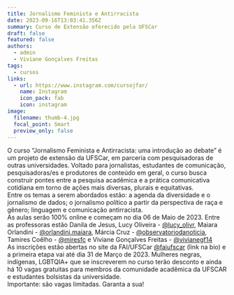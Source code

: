 ```yaml
---
title: Jornalismo Feminista e Antirracista
date: 2023-09-16T13:03:41.356Z
summary: C﻿urso de Extensão oferecido pela UFSCar
draft: false
featured: false
authors:
  - admin
  - Viviane Gonçalves Freitas
tags:
  - cursos
links:
  - url: https://www.instagram.com/cursojfar/
    name: Instagram
    icon_pack: fab
    icon: instagram
image:
  filename: thumb-4.jpg
  focal_point: Smart
  preview_only: false
---
```

<!--StartFragment-->

O curso “Jornalismo Feminista e Antirracista: uma introdução ao debate” é um projeto de extensão da UFSCar, em parceria com pesquisadoras de outras universidades. Voltado para jornalistas, estudantes de comunicação, pesquisadoras/es e produtores de conteúdo em geral, o curso busca construir pontes entre a pesquisa acadêmica e a prática comunicativa cotidiana em torno de ações mais diversas, plurais e equitativas.\
Entre os temas a serem abordados estão: a agenda da diversidade e o jornalismo de dados; o jornalismo político a partir da perspectiva de raça e gênero; linguagem e comunicação antirracista.\
As aulas serão 100% online e começam no dia 06 de Maio de 2023. Entre as professoras estão Danila de Jesus, Lucy Oliveira - [@lucy_olivr](https://www.instagram.com/lucy_olivr/), Maiara Orlandini - [@orlandini.maiara](https://www.instagram.com/orlandini.maiara/), Márcia Cruz - [@observatoriodanoticia](https://www.instagram.com/observatoriodanoticia/), Tamires Coêlho - [@miresfc](https://www.instagram.com/miresfc/) e Viviane Gonçalves Freitas - [@vivianegf14](https://www.instagram.com/vivianegf14/)\
As inscrições estão abertas no site da FAI/UFSCar [@faiufscar](https://www.instagram.com/faiufscar/) (link na bio) e a primeira etapa vai até dia 31 de Março de 2023. Mulheres negras, indígenas, LGBTQIA+ que se inscreverem no curso terão desconto e ainda há 10 vagas gratuitas para membros da comunidade acadêmica da UFSCAR e estudantes bolsistas da universidade.\
Importante: são vagas limitadas. Garanta a sua!

<!--EndFragment-->